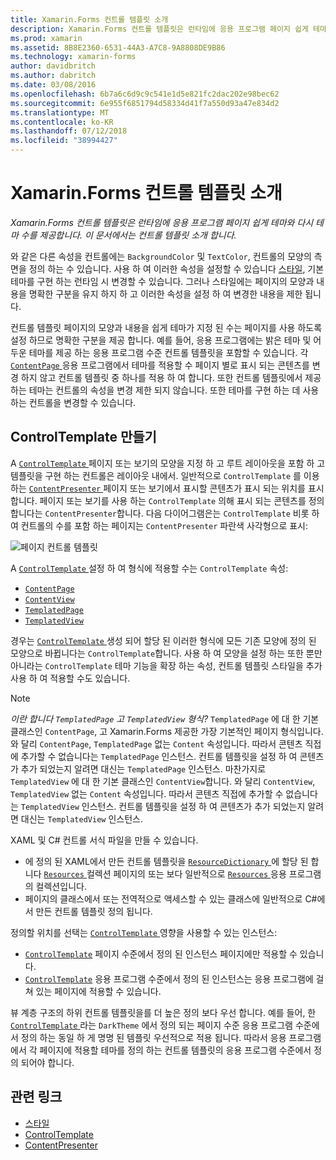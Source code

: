```yaml
---
title: Xamarin.Forms 컨트롤 템플릿 소개
description: Xamarin.Forms 컨트롤 템플릿은 런타임에 응용 프로그램 페이지 쉽게 테마와 다시 테마 수를 제공합니다. 이 문서에서는 컨트롤 템플릿 소개 합니다.
ms.prod: xamarin
ms.assetid: 8B8E2360-6531-44A3-A7C8-9A8808DE9B86
ms.technology: xamarin-forms
author: davidbritch
ms.author: dabritch
ms.date: 03/08/2016
ms.openlocfilehash: 6b7a6c6d9c9c541e1d5e821fc2dac202e98bec62
ms.sourcegitcommit: 6e955f6851794d58334d41f7a550d93a47e834d2
ms.translationtype: MT
ms.contentlocale: ko-KR
ms.lasthandoff: 07/12/2018
ms.locfileid: "38994427"
---
```

# <a name="introduction-to-xamarinforms-control-templates"></a>Xamarin.Forms 컨트롤 템플릿 소개

_Xamarin.Forms 컨트롤 템플릿은 런타임에 응용 프로그램 페이지 쉽게 테마와 다시 테마 수를 제공합니다. 이 문서에서는 컨트롤 템플릿 소개 합니다._

와 같은 다른 속성을 컨트롤에는 `BackgroundColor` 및 `TextColor`, 컨트롤의 모양의 측면을 정의 하는 수 있습니다. 사용 하 여 이러한 속성을 설정할 수 있습니다 [스타일](~/xamarin-forms/user-interface/styles/index.md), 기본 테마를 구현 하는 런타임 시 변경할 수 있습니다. 그러나 스타일에는 페이지의 모양과 내용을 명확한 구분을 유지 하지 하 고 이러한 속성을 설정 하 여 변경한 내용을 제한 됩니다.

컨트롤 템플릿 페이지의 모양과 내용을 쉽게 테마가 지정 된 수는 페이지를 사용 하도록 설정 하므로 명확한 구분을 제공 합니다. 예를 들어, 응용 프로그램에는 밝은 테마 및 어두운 테마를 제공 하는 응용 프로그램 수준 컨트롤 템플릿을 포함할 수 있습니다. 각 [ `ContentPage` ](xref:Xamarin.Forms.ContentPage) 응용 프로그램에서 테마를 적용할 수 페이지 별로 표시 되는 콘텐츠를 변경 하지 않고 컨트롤 템플릿 중 하나를 적용 하 여 합니다. 또한 컨트롤 템플릿에서 제공 하는 테마는 컨트롤의 속성을 변경 제한 되지 않습니다. 또한 테마를 구현 하는 데 사용 하는 컨트롤을 변경할 수 있습니다.

## <a name="creating-a-controltemplate"></a>ControlTemplate 만들기

A [ `ControlTemplate` ](xref:Xamarin.Forms.ControlTemplate) 페이지 또는 보기의 모양을 지정 하 고 루트 레이아웃을 포함 하 고 템플릿을 구현 하는 컨트롤은 레이아웃 내에서. 일반적으로 `ControlTemplate` 를 이용 하는 [ `ContentPresenter` ](xref:Xamarin.Forms.ContentPresenter) 페이지 또는 보기에서 표시할 콘텐츠가 표시 되는 위치를 표시 합니다. 페이지 또는 보기를 사용 하는 `ControlTemplate` 의해 표시 되는 콘텐츠를 정의 합니다는 `ContentPresenter`합니다. 다음 다이어그램은는 `ControlTemplate` 비롯 하 여 컨트롤의 수를 포함 하는 페이지는 `ContentPresenter` 파란색 사각형으로 표시:

![](introduction-images/control-template.png "페이지 컨트롤 템플릿")

A [ `ControlTemplate` ](xref:Xamarin.Forms.ControlTemplate) 설정 하 여 형식에 적용할 수는 `ControlTemplate` 속성:

- [`ContentPage`](xref:Xamarin.Forms.ContentPage)
- [`ContentView`](xref:Xamarin.Forms.ContentView)
- [`TemplatedPage`](xref:Xamarin.Forms.TemplatedPage)
- [`TemplatedView`](xref:Xamarin.Forms.TemplatedView)

경우는 [ `ControlTemplate` ](xref:Xamarin.Forms.ControlTemplate) 생성 되어 할당 된 이러한 형식에 모든 기존 모양에 정의 된 모양으로 바뀝니다는 `ControlTemplate`합니다. 사용 하 여 모양을 설정 하는 또한 뿐만 아니라는 `ControlTemplate` 테마 기능을 확장 하는 속성, 컨트롤 템플릿 스타일을 추가 사용 하 여 적용할 수도 있습니다.

> [!NOTE]
>  *이란 합니다 `TemplatedPage` 고 `TemplatedView` 형식?* `TemplatedPage` 에 대 한 기본 클래스인 `ContentPage`, 고 Xamarin.Forms 제공한 가장 기본적인 페이지 형식입니다. 와 달리 `ContentPage`, `TemplatedPage` 없는 `Content` 속성입니다. 따라서 콘텐츠 직접에 추가할 수 없습니다는 `TemplatedPage` 인스턴스. 컨트롤 템플릿을 설정 하 여 콘텐츠가 추가 되었는지 알려면 대신는 `TemplatedPage` 인스턴스. 마찬가지로 `TemplatedView` 에 대 한 기본 클래스인 `ContentView`합니다. 와 달리 `ContentView`, `TemplatedView` 없는 `Content` 속성입니다. 따라서 콘텐츠 직접에 추가할 수 없습니다는 `TemplatedView` 인스턴스. 컨트롤 템플릿을 설정 하 여 콘텐츠가 추가 되었는지 알려면 대신는 `TemplatedView` 인스턴스.

XAML 및 C# 컨트롤 서식 파일을 만들 수 있습니다.

- 에 정의 된 XAML에서 만든 컨트롤 템플릿을 [ `ResourceDictionary` ](xref:Xamarin.Forms.ResourceDictionary) 에 할당 된 합니다 [ `Resources` ](xref:Xamarin.Forms.VisualElement.Resources) 컬렉션 페이지의 또는 보다 일반적으로 [ `Resources` ](xref:Xamarin.Forms.Application.Resources) 응용 프로그램의 컬렉션입니다.
- 페이지의 클래스에서 또는 전역적으로 액세스할 수 있는 클래스에 일반적으로 C#에서 만든 컨트롤 템플릿 정의 됩니다.

정의할 위치를 선택는 [ `ControlTemplate` ](xref:Xamarin.Forms.ControlTemplate) 영향을 사용할 수 있는 인스턴스:

- [`ControlTemplate`](xref:Xamarin.Forms.ControlTemplate) 페이지 수준에서 정의 된 인스턴스 페이지에만 적용할 수 있습니다.
- [`ControlTemplate`](xref:Xamarin.Forms.ControlTemplate) 응용 프로그램 수준에서 정의 된 인스턴스는 응용 프로그램에 걸쳐 있는 페이지에 적용할 수 있습니다.

뷰 계층 구조의 하위 컨트롤 템플릿을를 더 높은 정의 보다 우선 합니다. 예를 들어, 한 [ `ControlTemplate` ](xref:Xamarin.Forms.ControlTemplate) 라는 `DarkTheme` 에서 정의 되는 페이지 수준 응용 프로그램 수준에서 정의 하는 동일 하 게 명명 된 템플릿 우선적으로 적용 됩니다. 따라서 응용 프로그램에서 각 페이지에 적용할 테마를 정의 하는 컨트롤 템플릿의 응용 프로그램 수준에서 정의 되어야 합니다.


## <a name="related-links"></a>관련 링크

- [스타일](~/xamarin-forms/user-interface/styles/index.md)
- [ControlTemplate](xref:Xamarin.Forms.ControlTemplate)
- [ContentPresenter](xref:Xamarin.Forms.ContentPresenter)
